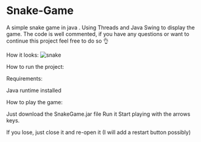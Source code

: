 # Snake-Game
A simple snake game in java . Using Threads and Java Swing to display the game. The code is well commented, if you have any questions or want to continue this project feel free to do so 👌

How it looks:
![snake](https://github.com/Ganeshkshirsager/Snake-Game/assets/132088216/1b9163ef-400b-490d-857e-ef05d37501b6)

How to run the project:

Requirements:

Java runtime installed

How to play the game:

Just download the SnakeGame.jar file
Run it
Start playing with the arrows keys.

If you lose, just close it and re-open it (I will add a restart button possibly)
